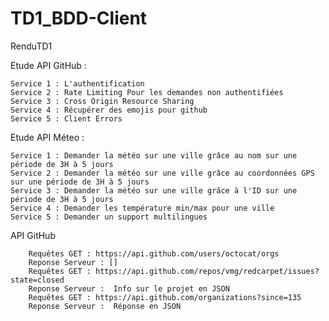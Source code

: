 # TD1_BDD-Client
RenduTD1

Etude API GitHub :

	Service 1 : L'authentification
	Service 2 : Rate Limiting Pour les demandes non authentifiées 
	Service 3 : Cross Origin Resource Sharing  
	Service 4 : Récupérer des emojis pour github 
	Service 5 : Client Errors

Etude API Méteo :

	Service 1 : Demander la météo sur une ville grâce au nom sur une période de 3H à 5 jours
	Service 2 : Demander la météo sur une ville grâce au coordonnées GPS sur une période de 3H à 5 jours
	Service 3 : Demander la météo sur une ville grâce à l'ID sur une période de 3H à 5 jours
	Service 4 : Demander les température min/max pour une ville
	Service 5 : Demander un support multilingues

API GitHub

		Requêtes GET : https://api.github.com/users/octocat/orgs
		Reponse Serveur : []
		Requêtes GET : https://api.github.com/repos/vmg/redcarpet/issues?state=closed
		Reponse Serveur :  Info sur le projet en JSON
		Requêtes GET : https://api.github.com/organizations?since=135
		Reponse Serveur :  Réponse en JSON
		
		
	